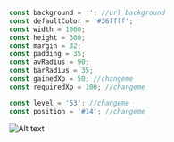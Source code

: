 ```javascript
const background = ''; //url background
const defaultColor = '#36ffff';
const width = 1000;
const height = 300;
const margin = 32;
const padding = 35;
const avRadius = 90;
const barRadius = 35;
const gainedXp = 50; //changeme
const requiredXp = 100; //changeme

const level = '53'; //changeme
const position = '#14'; //changeme
```

![Alt text](rank-canvas/card.png?raw=true "")

